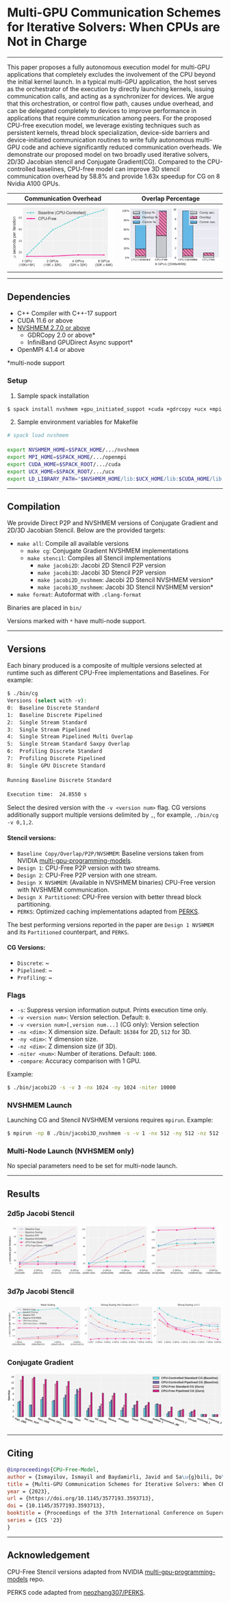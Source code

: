 [//]: # (<h1 align="center"> )

[//]: # (<img src="http://t1.gstatic.com/licensed-image?q=tbn:ANd9GcRXub5hfKI8jzT-y7a5CDJm2jD7R6bnx1SP14hc1JJh5DrphraZyxtc1Ikj9Po6KiBGd9FtqaaSNewcLK0Y3A0qWq1j0CVn0_4YmYbNh2xV" width="73" height="114">)

[//]: # (<p> CPU-Free Iterative Solvers</p>)

[//]: # (</h1>)

[//]: # (<h3 align="center">)
[//]: # (    <p> Multi-GPU Communication Schemes for IterativeSolvers: When CPUs are Not in Charge </p>)
[//]: # (</h3>)

# Multi-GPU Communication Schemes for Iterative Solvers: When CPUs are Not in Charge

---

This paper proposes a fully autonomous execution model for multi-GPU applications that completely excludes the
involvement of the CPU beyond the initial kernel launch. In a typical multi-GPU application, the host serves as
the orchestrator of the execution by directly launching kernels, issuing communication calls, and acting as a
synchronizer for devices. We argue that this orchestration, or control flow path, causes undue overhead, and can
be delegated completely to devices to improve performance in applications that require communication among peers.
For the proposed CPU-free execution model, we leverage existing techniques such as persistent kernels, thread block
specialization, device-side barriers and device-initiated communication routines to write fully autonomous multi-GPU
code and achieve significantly reduced communication overheads. We demonstrate our proposed model on two broadly used
iterative solvers, 2D/3D Jacobian stencil and Conjugate Gradient(CG). Compared to the CPU-controlled baselines,
CPU-free model can improve 3D stencil communication overhead by 58.8% and provide 1.63x speedup for CG on 8 Nvidia
A100 GPUs.

Communication Overhead             |  Overlap Percentage
:-------------------------:|:-------------------------:
<img src="Plots/Images/2D_Weak_Scaling_No_Compute_16384x16384__.png" alt="drawing" width="400" />  |  <img src="Plots/Images/8 GPUs (2048x4096).png" alt="drawing" width="400" />

---

## Dependencies

- C++ Compiler with C++-17 support
- CUDA 11.6 or above
- [NVSHMEM 2.7.0 or above](https://docs.nvidia.com/nvshmem/install-guide/index.html)
  - GDRCopy 2.0 or above*
  - InfiniBand GPUDirect Async support*
- OpenMPI 4.1.4 or above

*multi-node support

### Setup

1. Sample spack installation

```bash
$ spack install nvshmem +gpu_initiated_suppot +cuda +gdrcopy +ucx +mpi ^openmpi +cuda fabrics=ucx ^ucx +cuda +gdrcopy +dm +thread_multiple
```

2. Sample environment variables for Makefile

```bash
# spack load nvshmem

export NVSHMEM_HOME=$SPACK_HOME/.../nvshmem
export MPI_HOME=$SPACK_HOME/.../openmpi
export CUDA_HOME=$SPACK_ROOT/.../cuda
export UCX_HOME=$SPACK_ROOT/.../ucx
export LD_LIBRARY_PATH="$NVSHMEM_HOME/lib:$UCX_HOME/lib:$CUDA_HOME/lib:$MPI_HOME/lib:$LD_LIBRARY_PATH"
```

---

## Compilation

We provide Direct P2P and NVSHMEM versions of Conjugate Gradient and 2D/3D Jacobian Stencil. Below are the provided targets:

- `make all`: Compile all available versions
  - `make cg`: Conjugate Gradient NVSHMEM implementations
  - `make stencil`: Compiles all Stencil implementations
    - `make jacobi2D`: Jacobi 2D Stencil P2P version
    - `make jacobi3D`: Jacobi 3D Stencil P2P version
    - `make jacobi2D_nvshmem`: Jacobi 2D Stencil NVSHMEM version*
    - `make jacobi3D_nvshmem`: Jacobi 3D Stencil NVSHMEM version*
- `make format`: Autoformat with `.clang-format`

Binaries are placed in `bin/`

Versions marked with `*` have multi-node support.

---

## Versions
Each binary produced is a composite of multiple versions selected at runtime such as 
different CPU-Free implementations and Baselines. For example:

```bash
$ ./bin/cg
Versions (select with -v):
0:	Baseline Discrete Standard
1:	Baseline Discrete Pipelined
2:	Single Stream Standard
3:	Single Stream Pipelined
4:	Single Stream Pipelined Multi Overlap
5:	Single Stream Standard Saxpy Overlap
6:	Profiling Discrete Standard
7:	Profiling Discrete Pipelined
8:	Single GPU Discrete Standard

Running Baseline Discrete Standard

Execution time:  24.8550 s
```

Select the desired version with the `-v <version num>` flag. CG versions additionally
support multiple versions delimited by `,`, for example, `./bin/cg -v 0,1,2`.

#### Stencil versions:
- `Baseline Copy/Overlap/P2P/NVSHMEM`: Baseline versions taken from NVIDIA [multi-gpu-programming-models](https://github.com/NVIDIA/multi-gpu-programming-models).
- `Design 1`: CPU-Free P2P version with two streams.
- `Design 2`: CPU-Free P2P version with one stream.
- `Design X NVSHMEM`: (Available in NVSHMEM binaries) CPU-Free version with NVSHMEM communication.
- `Design X Partitioned`: CPU-Free version with better thread block partitioning.
- `PERKS`: Optimized caching implementations adapted from [PERKS](https://github.com/neozhang307/PERKS).

The best performing versions reported in the paper are `Design 1 NVSHMEM` and its `Partitioned` counterpart, and `PERKS`.

#### CG Versions:
- `Discrete`: ~
- `Pipelined`: ~
- `Profiling`: ~

### Flags

- `-s`: Suppress version information output. Prints execution time only.
- `-v <version num>`: Version selection. Default: `0`.
- `-v <version num>[,version num...]` (CG only): Version selection
- `-nx <dim>`: X dimension size. Default: `16384` for 2D, `512` for 3D.
- `-ny <dim>`: Y dimension size.
- `-nz <dim>`: Z dimension size (if 3D).
- `-niter <num>`: Number of iterations. Default: `1000`.
- `-compare`: Accuracy comparison with 1 GPU.

Example:

```bash
$ ./bin/jacobi2D -s -v 3 -nx 1024 -ny 1024 -niter 10000
```

### NVSHMEM Launch

Launching CG and Stencil NVSHMEM versions requires `mpirun`. Example:

```bash
$ mpirun -np 8 ./bin/jacobi3D_nvshmem -s -v 1 -nx 512 -ny 512 -nz 512 -niter 100
```

### Multi-Node Launch (NVHSMEM only)

No special parameters need to be set for multi-node launch. 

---

## Results

### 2d5p Jacobi Stencil

![](Plots/Images/2D_Weak_Scaling_256x256.png)

### 3d7p Jacobi Stencil

![](Plots/Images/3D_Weak_Scaling_256x256x256.png)

### Conjugate Gradient
![](Plots/Images/matrix_speedup_table_8%20GPUs.png)

[//]: # (### TODO List)

[//]: # ()
[//]: # (- [X] Be good)

[//]: # (- [ ] idk)

---

## Citing

```bibtex
@inproceedings{CPU-Free-Model,
author = {Ismayilov, Ismayil and Baydamirli, Javid and Sa\u{g}bili, Do\u{g}an and Wahib, Mohamed and Unat, Didem},
title = {Multi-GPU Communication Schemes for Iterative Solvers: When CPUs Are Not in Charge},
year = {2023},
url = {https://doi.org/10.1145/3577193.3593713},
doi = {10.1145/3577193.3593713},
booktitle = {Proceedings of the 37th International Conference on Supercomputing},
series = {ICS '23}
}
```

---

## Acknowledgement

CPU-Free Stencil versions adapted from NVIDIA [multi-gpu-programming-models](https://github.com/NVIDIA/multi-gpu-programming-models) repo.

PERKS code adapted from [neozhang307/PERKS](https://github.com/neozhang307/PERKS).
 
